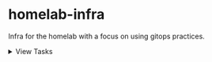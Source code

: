# homelab-infra
Infra for the homelab with a focus on using gitops practices.


<details>
  <summary>View Tasks</summary>

## Tasks list

- [x] Add License.
- [ ] Setup Proxmox VE.
- [ ] Deploy systems to host k3s.
- [ ] Basic workstation tools.
- [ ] Secrets management.
- [ ] Setup pre-commit and CI linting.

</details>
